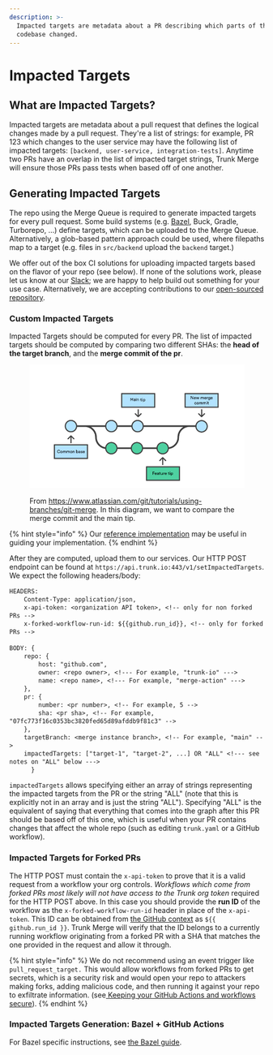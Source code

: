 ```yaml
---
description: >-
  Impacted targets are metadata about a PR describing which parts of the
  codebase changed.
---
```


# Impacted Targets

## What are Impacted Targets?

Impacted targets are metadata about a pull request that defines the logical changes made by a pull request. They're a list of strings: for example, PR 123 which changes to the user service may have the following list of impacted targets: `[backend, user-service, integration-tests]`. Anytime two PRs have an overlap in the list of impacted target strings, Trunk Merge will ensure those PRs pass tests when based off of one another.

## Generating Impacted Targets

The repo using the Merge Queue is required to generate impacted targets for every pull request. Some build systems (e.g. [Bazel](merge-+-bazel.md), Buck, Gradle, Turborepo, ...) define targets, which can be uploaded to the Merge Queue. Alternatively, a glob-based pattern approach could be used, where filepaths map to a target (e.g. files in `src/backend` upload the `backend` target.)

We offer out of the box CI solutions for uploading impacted targets based on the flavor of your repo (see below). If none of the solutions work, please let us know at our [Slack](https://slack.trunk.io); we are happy to help build out something for your use case. Alternatively, we are accepting contributions to our [open-sourced repository](https://github.com/trunk-io/merge-action).

### Custom Impacted Targets

Impacted Targets should be computed for every PR. The list of impacted targets should be computed by comparing two different SHAs: the **head of the target branch**, and the **merge commit of the pr**.

<figure><img src="../../.gitbook/assets/02 Branch-1 kopiera.png" alt=""><figcaption><p>From <a href="https://www.atlassian.com/git/tutorials/using-branches/git-merge">https://www.atlassian.com/git/tutorials/using-branches/git-merge</a>. In this diagram, we want to compare the merge commit and the main tip.</p></figcaption></figure>

{% hint style="info" %}
Our [reference implementation](https://github.com/trunk-io/merge-action/blob/main/src/scripts/compute\_impacted\_targets.sh) may be useful in guiding your implementation.
{% endhint %}

After they are computed, upload them to our services. Our HTTP POST endpoint can be found at `https://api.trunk.io:443/v1/setImpactedTargets`. We expect the following headers/body:

```ssml
HEADERS:
	Content-Type: application/json,
	x-api-token: <organization API token>, <!-- only for non forked PRs -->
	x-forked-workflow-run-id: ${{github.run_id}}, <!-- only for forked PRs -->

BODY: {
	repo: {
		host: "github.com",
		owner: <repo owner>, <!--- For example, "trunk-io" --->
		name: <repo name>, <!--- For example, "merge-action" --->
	},
	pr: {
		number: <pr number>, <!-- For example, 5 -->
		sha: <pr sha>, <!-- For example, "07fc773f16c0353bc3820fed65d89afddb9f81c3" -->
	},
	targetBranch: <merge instance branch>, <!-- For example, "main" -->
	impactedTargets: ["target-1", "target-2", ...] OR "ALL" <!--- see notes on "ALL" below --->
      }
```

`impactedTargets` allows specifying either an array of strings representing the impacted targets from the PR or the string "ALL" (note that this is explicitly not in an array and is just the string "ALL"). Specifying "ALL" is the equivalent of saying that everything that comes into the graph after this PR should be based off of this one, which is useful when your PR contains changes that affect the whole repo (such as editing `trunk.yaml` or a GitHub workflow).

### Impacted Targets for Forked PRs

The HTTP POST must contain the `x-api-token` to prove that it is a valid request from a workflow your org controls. _Workflows which come from forked PRs most likely will not have access to the Trunk org token_ required for the HTTP POST above. In this case you should provide the **run ID** of the workflow as the  `x-forked-workflow-run-id` header in place of the `x-api-token`. This ID can be  obtained from [the GitHub context](https://docs.github.com/en/actions/learn-github-actions/contexts#github-context) as `${{ github.run_id }}`. Trunk Merge will verify that the ID belongs to a currently running workflow originating from a forked PR with a SHA that matches the one provided in the request and allow it through.

{% hint style="info" %}
We do not recommend using an event trigger like `pull_request_target.` This would allow workflows from forked PRs to get secrets, which is a security risk and would open your repo to attackers making forks, adding malicious code, and then running it against your repo to exfiltrate information. (see[ Keeping your GitHub Actions and workflows secure](https://securitylab.github.com/research/github-actions-preventing-pwn-requests/)).
{% endhint %}

### Impacted Targets Generation: Bazel + GitHub Actions

For Bazel specific instructions, see [the Bazel guide](merge-+-bazel.md).&#x20;
